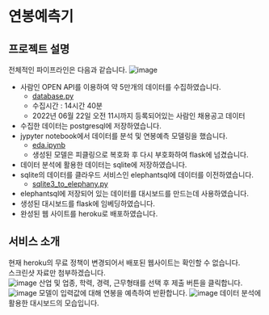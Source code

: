 # 연봉예측기
## 프로젝트 설명
전체적인 파이프라인은 다음과 같습니다.
![image](https://user-images.githubusercontent.com/60374463/228718459-fe8576c0-a956-46d2-bf9c-6dd10a91a26e.png)
- 사람인 OPEN API를 이용하여 약 5만개의 데이터를 수집하였습니다.
  - [database.py](database.py)
  - 수집시간 : 14시간 40분
  - 2022년 06월 22일 오전 11시까지 등록되어있는 사람인 채용공고 데이터
- 수집한 데이터는 postgresql에 저장하였습니다.
- jypyter notebook에서 데이터를 분석 및 연봉예측 모델링을 했습니다.
  - [eda.ipynb](eda.ipynb)
  - 생성된 모델은 피클링으로 복호화 후 다시 부호화하여 flask에 넘겼습니다.
- 데이터 분석에 활용한 데이터는 sqlite에 저장하였습니다. 
- sqlite의 데이터를 클라우드 서비스인 elephantsql에 데이터를 이전하였습니다.
  - [sqlite3_to_elephany.py](sqlite3_to_elephan.py)
- elephantsql에 저장되어 있는 데이터를 대시보드를 만드는데 사용하였습니다.
- 생성된 대시보드를 flask에 임베딩하였습니다.
- 완성된 웹 사이트를 heroku로 배포하였습니다.


## 서비스 소개
현재 heroku의 무료 정책이 변경되어서 배포된 웹사이트는 확인할 수 없습니다.  
스크린샷 자료만 첨부하겠습니다.  
![image](https://user-images.githubusercontent.com/60374463/228722076-be8b0ac9-48c7-4a44-b00b-996e1e2a7426.png)
산업 및 업종, 학력, 경력, 근무형태를 선택 후 제출 버튼을 클릭합니다.
![image](https://user-images.githubusercontent.com/60374463/228722373-0e446a79-c68d-4807-a938-aba4781b98e4.png)
모델이 입력값에 대해 연봉을 예측하여 반환합니다.
![image](https://user-images.githubusercontent.com/60374463/228722709-41787d53-4507-4882-b925-c672089c5afa.png)
데이터 분석에 활용한 대시보드의 모습입니다.
